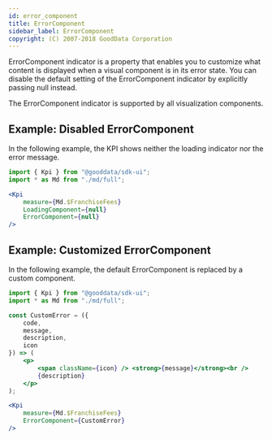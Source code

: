 ```yaml
---
id: error_component
title: ErrorComponent
sidebar_label: ErrorComponent
copyright: (C) 2007-2018 GoodData Corporation
---
```


ErrorComponent indicator is a property that enables you to customize what content is displayed when a visual component is in its error state. You can disable the default setting of the ErrorComponent indicator by explicitly passing null instead.

The ErrorComponent indicator is supported by all visualization components.

## Example: Disabled ErrorComponent

In the following example, the KPI shows neither the loading indicator nor the error message.

```jsx
import { Kpi } from "@gooddata/sdk-ui";
import * as Md from "./md/full";

<Kpi
    measure={Md.$FranchiseFees}
    LoadingComponent={null}
    ErrorComponent={null}
/>
```

## Example: Customized ErrorComponent

In the following example, the default ErrorComponent is replaced by a custom component.

```jsx
import { Kpi } from "@gooddata/sdk-ui";
import * as Md from "./md/full";

const CustomError = ({
    code,
    message,
    description,
    icon
}) => (
    <p>
        <span className={icon} /> <strong>{message}</strong><br />
        {description}
    </p>
);

<Kpi
    measure={Md.$FranchiseFees}
    ErrorComponent={CustomError}
/>
```